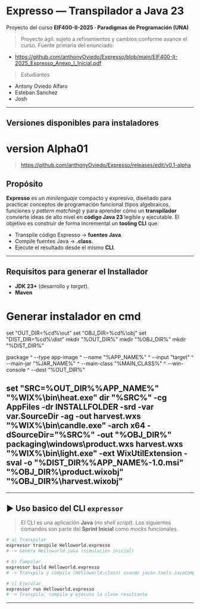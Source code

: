 # Expresso — Transpilador a Java 23
Proyecto del curso **EIF400-II-2025 · Paradigmas de Programación (UNA)**  
> Proyecto ágil: sujeto a refinamientos y cambios conforme avance el curso.
> Fuente primaria del enunciado: 
- https://github.com/anthonyOviedo/Expresso/blob/main/EIF400-II-2025_Expresso_Anexo_I_Inicial.pdf
> Estudiantes 
- Antony Oviedo Alfaro
- Esteban Sanchez
- Josh 
---

## Versiones disponibles para instaladores 

# version Alpha01
> https://github.com/anthonyOviedo/Expresso/releases/edit/v0.1-alpha

## Propósito
**Expresso** es un *minilenguaje* compacto y expresivo, diseñado para practicar conceptos de programación funcional (tipos algebraicos, funciones y *pattern matching*) y para aprender cómo un **transpilador** convierte ideas de alto nivel en **código Java 23** legible y ejecutable. El objetivo es construir de forma incremental un **tooling CLI** que:
- Transpile código Expresso → **fuentes Java**.
- Compile fuentes Java → **.class**.
- Ejecute el resultado desde el mismo **CLI**.

---

## Requisitos para generar el Installador
- **JDK 23+** (desarrollo y *target*).  
- **Maven**  

# Generar instalador en cmd
set "OUT_DIR=%cd%\out"
set "OBJ_DIR=%cd%\obj"
set "DIST_DIR=%cd%\dist"
mkdir "%OUT_DIR%"
mkdir "%OBJ_DIR%"
mkdir "%DIST_DIR%"

jpackage ^
  --type app-image ^
  --name "%APP_NAME%" ^
  --input "target" ^
  --main-jar "%JAR_NAME%" ^
  --main-class "%MAIN_CLASS%" ^
  --win-console ^
  --dest "%OUT_DIR%"

set "SRC=%OUT_DIR%\%APP_NAME%"
"%WIX%\bin\heat.exe" dir "%SRC%" -cg AppFiles -dr INSTALLFOLDER -srd -var var.SourceDir -ag -out harvest.wxs
"%WIX%\bin\candle.exe" -arch x64 -dSourceDir="%SRC%" -out "%OBJ_DIR%\" packaging\windows\product.wxs harvest.wxs
"%WIX%\bin\light.exe" -ext WixUtilExtension -sval -o "%DIST_DIR%\%APP_NAME%-1.0.msi" "%OBJ_DIR%\product.wixobj" "%OBJ_DIR%\harvest.wixobj"
-- 

---

## ▶️ Uso basico del CLI `expressor`
> El CLI es una aplicación **Java** (no *shell script*). Los siguientes comandos son parte del **Sprint Inicial** como *mocks* funcionales.

```bash
# a) Transpilar
expressor transpile Helloworld.expresso
# -> Genera Helloworld.java (simulación inicial)

# b) Compilar
expressor build Helloworld.expresso
# -> Transpila y compila (Helloworld.class) usando javax.tools.JavaCompiler

# c) Ejecutar
expressor run Helloworld.expresso
# -> Transpila, compila y ejecuta la clase resultante
```
---
#